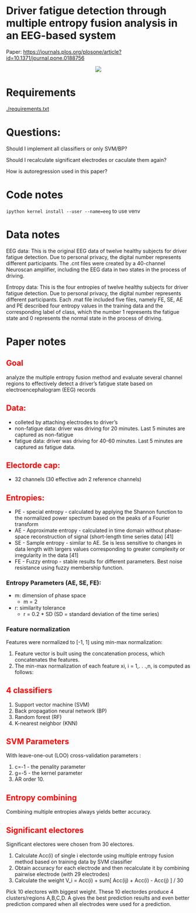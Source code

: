 <style>
h2 {
    color:red;
}
</style>


# Driver fatigue detection through multiple entropy fusion analysis in an EEG-based system

Paper: https://journals.plos.org/plosone/article?id=10.1371/journal.pone.0188756

<center>

![](https://journals.plos.org/plosone/article/figure/image?size=inline&id=info:doi/10.1371/journal.pone.0188756.g002)

</center>



# Requirements

[./requirements.txt](./requirements.txt)

# Questions:

Should I implement all classifiers or only SVM/BP?

Should I recalculate significant electrodes or caculate them again?

How is autoregression used in this paper?



# Code notes
`ipython kernel install --user --name=eeg` to use venv

# Data notes

EEG data: This is the original EEG data of twelve healthy subjects for driver fatigue detection. Due to personal privacy, the digital number represents different participants. The .cnt files were created by a 40-channel Neuroscan amplifier, including the EEG data in two states in the process of driving.

Entropy data: This is the four entropies of twelve healthy subjects for driver fatigue detection. Due to personal privacy, the digital number represents different participants. Each .mat file included five files, namely FE, SE, AE and PE described four entropy values in the training data and the corresponding label of class, which the number 1 represents the fatigue state and 0 represents the normal state in the process of driving.

# Paper notes
## Goal
analyze the multiple entropy fusion method and evaluate several channel regions to effectively detect a driver’s fatigue state based on electroencephalogram (EEG) records


## Data:
- colleted by attaching electrodes to driver’s
- non-fatigue data: driver was driving for 20 minutes. Last 5 minutes are captured as non-fatigue
- fatigue data: driver was driving for 40-60 minutes. Last 5 minutes are captured as fatigue data. 

## Electorde cap:
- 32 channels (30 effective adn 2 reference channels)


## Entropies:
- PE - special entropy - calculated by applying the Shannon function to the normalized power spectrum based on the peaks of a Fourier transform
- AE - Approximate entropy - calculated in time domain without phase-space reconstruction of signal (short-length time series data) [41]
- SE - Sample entropy - similar to AE. Se is less sensitive to changes in data length with largers values corresponding to greater complexity or irregularity in the data [41]
- FE - Fuzzy entrop - stable results for different parameters. Best noise resistance using fuzzy membership function.

### Entropy Parameters (AE, SE, FE):
- m: dimension of phase space
	- m = 2
- r: similarity tolerance
	- r = 0.2 * SD (SD = standard deviation of the time series)

### Feature normalization
Features were normalized to [-1, 1] using min-max normalization:
1. Feature vector is built using the concatenation process, which concatenates the features.
2. The min-max normalization of each feature xi, i = 1,. . .,n, is computed as follows:


## 4 classifiers
1. Support vector machine (SVM)
2. Back propagation neural network (BP)
3. Random forest (RF)
4. K-nearest neighbor (KNN)

## SVM Parameters
With leave-one-out (LOO) cross-validation parameters :
1. c=-1 - the penality parameter
2. g=-5 - the kernel parameter
3. AR order 10.

## Entropy combining
Combining multiple entropies always yields better accuracy.

## Significant electores

Significant electores were chosen from 30 electores.
1. Calculate Acc(i) of single i electorde using multiple entropy fusion method based on training data by SVM classifier
2. Obtain accuracy for each electrode and then recalculate it by combining pairwise electrode (with 29 electrodes)
3. Calculate the weight V_i = Acc(i) + sum[ Acc(ij) + Acc(i) - Acc(j) ] / 30

Pick 10 electores with biggest weight. These 10 electordes produce 4 clusters/regions A,B,C,D. A gives the best prediction results and even better prediction compared when all electrodes were used for a prediction. 